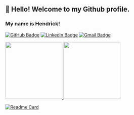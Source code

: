 ## 👋 Hello! Welcome to my Github profile.
### My name is Hendrick!

[![GitHub Badge](https://img.shields.io/badge/Hendrick-100000?style=flat-square&logo=github&logoColor=white)](https://github.com/HendricksSumeck)
[![Linkedin Badge](https://img.shields.io/badge/-Hendrick-blue?style=flat-square&logo=Linkedin&logoColor=white&link=https://www.linkedin.com/in/hendrick-sumeck-45a41918a/)](https://www.linkedin.com/in/hendrick-sumeck-45a41918a/) 
[![Gmail Badge](https://img.shields.io/badge/-hsumeck@gmail.com-c14438?style=flat-square&logo=Gmail&logoColor=white&link=hsumeck@gmail.com)](mailto:hsumeck@gmail.com)

<div>
<a href="https://github.com/HendricksSumeck">
<img height="180em" src="https://github-readme-stats.vercel.app/api/top-langs/?username=HendricksSumeck&layout=compact&langs_count=7&theme=dracula"/>
<img height="180em" src="https://github-readme-stats.vercel.app/api?username=HendricksSumeck&show_icons=true&theme=dracula&include_all_commits=true&count_private=true"/>
</div>


[![Readme Card](https://github-readme-stats.vercel.app/api/pin/?username=HendricksSumeck&repo=SimpleApi)](https://github.com/anuraghazra/github-readme-stats)


